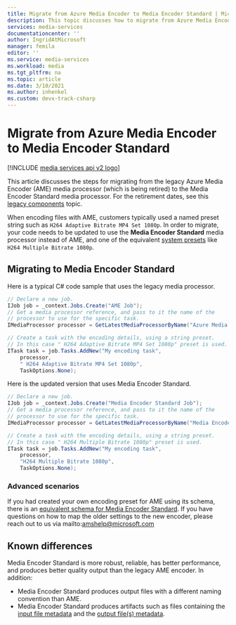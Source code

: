 ```yaml
---
title: Migrate from Azure Media Encoder to Media Encoder Standard | Microsoft Docs
description: This topic discusses how to migrate from Azure Media Encoder to the Media Encoder Standard media processor.
services: media-services
documentationcenter: ''
author: IngridAtMicrosoft
manager: femila
editor: ''
ms.service: media-services
ms.workload: media
ms.tgt_pltfrm: na
ms.topic: article
ms.date: 3/10/2021
ms.author: inhenkel
ms.custom: devx-track-csharp
---
```

# Migrate from Azure Media Encoder to Media Encoder Standard

[!INCLUDE [media services api v2 logo](./includes/v2-hr.md)]

This article discusses the steps for migrating from the legacy Azure Media Encoder (AME) media processor (which is being retired) to the Media Encoder Standard media processor. For the retirement dates, see this [legacy components](legacy-components.md) topic.

When encoding files with AME, customers typically used a named preset string such as `H264 Adaptive Bitrate MP4 Set 1080p`. In order to migrate, your code needs to be updated to use the **Media Encoder Standard** media processor instead of AME, and one of the equivalent [system presets](media-services-mes-presets-overview.md) like `H264 Multiple Bitrate 1080p`. 

## Migrating to Media Encoder Standard

Here is a typical C# code sample that uses the legacy media processor. 

```csharp
// Declare a new job. 
IJob job = _context.Jobs.Create("AME Job"); 
// Get a media processor reference, and pass to it the name of the  
// processor to use for the specific task. 
IMediaProcessor processor = GetLatestMediaProcessorByName("Azure Media Encoder"); 

// Create a task with the encoding details, using a string preset. 
// In this case " H264 Adaptive Bitrate MP4 Set 1080p" preset is used. 
ITask task = job.Tasks.AddNew("My encoding task", 
    processor, 
    " H264 Adaptive Bitrate MP4 Set 1080p", 
    TaskOptions.None); 
```

Here is the updated version that uses Media Encoder Standard.

```csharp
// Declare a new job. 
IJob job = _context.Jobs.Create("Media Encoder Standard Job"); 
// Get a media processor reference, and pass to it the name of the  
// processor to use for the specific task. 
IMediaProcessor processor = GetLatestMediaProcessorByName("Media Encoder Standard"); 

// Create a task with the encoding details, using a string preset. 
// In this case " H264 Multiple Bitrate 1080p" preset is used. 
ITask task = job.Tasks.AddNew("My encoding task", 
    processor, 
    "H264 Multiple Bitrate 1080p", 
    TaskOptions.None); 
```

### Advanced scenarios 

If you had created your own encoding preset for AME using its schema, there is an [equivalent schema for Media Encoder Standard](media-services-mes-schema.md). If you have questions on how to map the older settings to the new encoder, please reach out to us via mailto:amshelp@microsoft.com  
## Known differences 

Media Encoder Standard is more robust, reliable, has better performance, and produces better quality output than the legacy AME encoder. In addition: 

* Media Encoder Standard produces output files with a different naming convention than AME.
* Media Encoder Standard produces artifacts such as files containing the [input file metadata](media-services-input-metadata-schema.md) and the [output file(s) metadata](media-services-output-metadata-schema.md).

